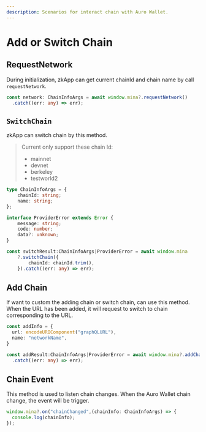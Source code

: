 ```yaml
---
description: Scenarios for interact chain with Auro Wallet.
---
```


# Add or Switch Chain

## RequestNetwork

During initialization, zkApp can get current chainId and chain name by call `requestNetwork`.

```typescript
const network: ChainInfoArgs = await window.mina?.requestNetwork()
  .catch((err: any) => err);
```

## `SwitchChain`

zkApp can switch chain by this method.

> Current only support these chain Id:
>
> * mainnet
> * devnet
> * berkeley
> * testworld2

```typescript
type ChainInfoArgs = {
    chainId: string;
    name: string;
};

interface ProviderError extends Error {
    message: string;
    code: number;
    data?: unknown;
}

const switchResult:ChainInfoArgs|ProviderError = await window.mina
    ?.switchChain({
        chainId: chainId.trim(),
    }).catch((err: any) => err);
```

## Add Chain

If want to custom the adding chain or switch chain, can use this method. When the URL has been added, it will request to switch to chain corresponding to the URL.

```typescript
const addInfo = {
  url: encodeURIComponent("graphQLURL"),
  name: "networkName",
}

const addResult:ChainInfoArgs|ProviderError = await window.mina?.addChain(addInfo)
  .catch((err: any) => err);
```

## Chain Event

This method is used to listen chain changes. When the Auro Wallet chain change, the event will be trigger.

```typescript
window.mina?.on("chainChanged",(chainInfo: ChainInfoArgs) => {
  console.log(chainInfo);
});
```
